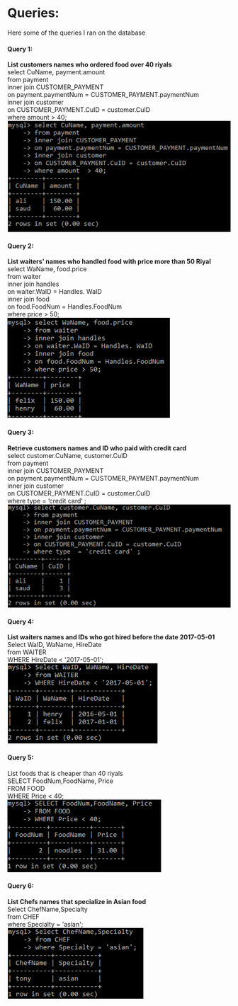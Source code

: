 # Queries:
Here some of the queries I ran on the database 
#### Query 1:  
**List customers names who ordered food over 40 riyals**  
select CuName, payment.amount  
from payment   
inner join CUSTOMER_PAYMENT  
on payment.paymentNum = CUSTOMER_PAYMENT.paymentNum  
inner join customer  
on CUSTOMER_PAYMENT.CuID = customer.CuID   
where amount  > 40;  
![](/RestaurantDatabase/Images/Qu1.png)

#### Query 2:
**List waiters’ names who handled food with price more than 50 Riyal**  
select WaName, food.price  
from waiter   
inner join handles  
on waiter.WaID = Handles. WaID  
inner join food  
on food.FoodNum = Handles.FoodNum   
where price > 50;  
![](/RestaurantDatabase/Images/Qu2.png)

#### Query 3:
**Retrieve customers names and ID who paid with credit card**  
select customer.CuName, customer.CuID   
from payment   
inner join CUSTOMER_PAYMENT  
on payment.paymentNum = CUSTOMER_PAYMENT.paymentNum  
inner join customer  
on CUSTOMER_PAYMENT.CuID = customer.CuID   
where type  = ‘credit card’ ;  
![](/RestaurantDatabase/Images/Qu3.png)

#### Query 4:
**List waiters names and IDs who got hired before the date 2017-05-01**  
Select WaID, WaName, HireDate  
from WAITER   
WHERE HireDate < '2017-05-01';  
![](/RestaurantDatabase/Images/Qu4.png)

#### Query 5:  
List foods that is cheaper than 40 riyals  
SELECT FoodNum,FoodName, Price  
FROM FOOD  
WHERE Price < 40;  
![](/RestaurantDatabase/Images/Qu5.png)
 
#### Query 6:
**List Chefs names that specialize in Asian food**  
Select ChefName,Specialty    
from CHEF  
where Specialty = 'asian';  
![](/RestaurantDatabase/Images/Qu6.png)





